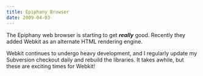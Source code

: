```yaml
---
title: Epiphany Browser
date: 2009-04-03
---
```

The Epiphany web browser is starting to get <b>*really*</b> good. Recently they added Webkit as an alternate HTML rendering engine.

Webkit continues to undergo heavy development, and I regularly update my Subversion checkout daily and rebuild the libraries. It takes awhile, but these are exciting times for Webkit!

